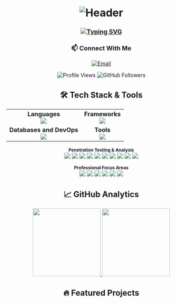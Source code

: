 <h1 align="center">
  <img src="https://capsule-render.vercel.app/api?type=waving&color=1E90FF&height=200&section=header&text=Hi%20there,%20I'm%20Max%20👋&fontSize=40&fontColor=fff&animation=fadeIn&fontAlignY=35" alt="Header"/>
</h1>

<h3 align="center">
  <a href="https://git.io/typing-svg">
    <img src="https://readme-typing-svg.demolab.com?font=Fira+Code&weight=600&size=22&duration=4000&pause=1000&color=1E90FF&center=true&vCenter=true&width=500&height=30&lines=Information+Security+Specialist;AI+and+Machine+Learning+Enthusiast;Python%2FC%2B%2B+Developer;Data+Classification+Expert" alt="Typing SVG" />
  </a>
</h3>

<div align="center">

### 📫 Connect With Me
[![Email](https://img.shields.io/badge/Email-cafe2roshan@gmail.com-6495ED?style=for-the-badge&logo=gmail&logoColor=white)](mailto:cafe2roshan@gmail.com)

![Profile Views](https://komarev.com/ghpvc/?username=CafeRoshans&color=6495ED&style=for-the-badge)
![GitHub Followers](https://img.shields.io/github/followers/CafeRoshans?color=6495ED&style=for-the-badge)
</div>


<div align="center">
  
## 🛠️ Tech Stack & Tools

  
<table align="center">
  <tr>
    <td align="center">
      <strong>Languages</strong><br>
      <img src="https://skillicons.dev/icons?i=python,cpp,js,java,bash,powershell,rust" />
    </td>
    <td align="center">
      <strong>Frameworks</strong><br>
      <img src="https://skillicons.dev/icons?i=django,flask,tensorflow,pytorch,fastapi" />
    </td>
  </tr>
  <tr>
    <td align="center">
      <strong>Databases and DevOps</strong><br>
      <img src="https://skillicons.dev/icons?i=postgresql,mongodb,mysql,sqlite,docker,kubernetes,nginx" />
    </td>
    <td align="center">
      <strong>Tools</strong><br>
      <img src="https://skillicons.dev/icons?i=git,linux,windows,vscode,pycharm" />
    </td>
  </tr>
</table>

<p align="center">
<sub><b>Penetration Testing & Analysis</b></sub><br>
<img src="https://img.shields.io/badge/Wireshark-1679A7?style=flat-square&logo=wireshark&logoColor=white" />
<img src="https://img.shields.io/badge/Metasploit-FF0000?style=flat-square" />
<img src="https://img.shields.io/badge/Burp%20Suite-000000?style=flat-square" />
<img src="https://img.shields.io/badge/Nmap-000000?style=flat-square" />
<img src="https://img.shields.io/badge/OWASP%20ZAP-000000?style=flat-square" />
<img src="https://img.shields.io/badge/Scikit--Learn-F7931E?style=flat-square&logo=scikit-learn&logoColor=white" />
<img src="https://img.shields.io/badge/Pandas-150458?style=flat-square&logo=pandas&logoColor=white" />
<img src="https://img.shields.io/badge/NumPy-013243?style=flat-square&logo=numpy&logoColor=white" />
<img src="https://img.shields.io/badge/OpenCV-5C3EE8?style=flat-square&logo=opencv&logoColor=white" />
<img src="https://img.shields.io/badge/Jupyter-F37626?style=flat-square&logo=jupyter&logoColor=white" />
</p>
<p align="center">
<sub><b>Professional Focus Areas</b></sub><br>
<img src="https://img.shields.io/badge/AI/ML-Data%20Classification-FF6B6B?style=flat-square" />
<img src="https://img.shields.io/badge/Cyber%20Security-Penetration%20Testing-00FF00?style=flat-square" />
<img src="https://img.shields.io/badge/Threat%20Intelligence-FF6B6B?style=flat-square" />
<img src="https://img.shields.io/badge/DevSecOps-00FF00?style=flat-square" />
<img src="https://img.shields.io/badge/Network%20Security-1679A7?style=flat-square" />
<img src="https://img.shields.io/badge/Incident%20Response-000000?style=flat-square" />
</p>

</div>

<div align="center">

## 📈 GitHub Analytics

<p align="center">
  <a href="https://github.com/CafeRoshans">
    <img height="180em" src="https://github-readme-stats.vercel.app/api?username=CafeRoshans&show_icons=true&hide_border=true&theme=buephy&hide=prs,issues&count_private=true&include_all_commits=true&line_height=27&card_width=400" />
    <img height="180em" src="https://github-readme-stats.vercel.app/api/top-langs/?username=CafeRoshans&layout=compact&hide_border=true&theme=buephy&langs_count=5&card_width=300" />
  </a>
</p>

</div>

<div align="center">

<div align="center">

## 🔥 Featured Projects
